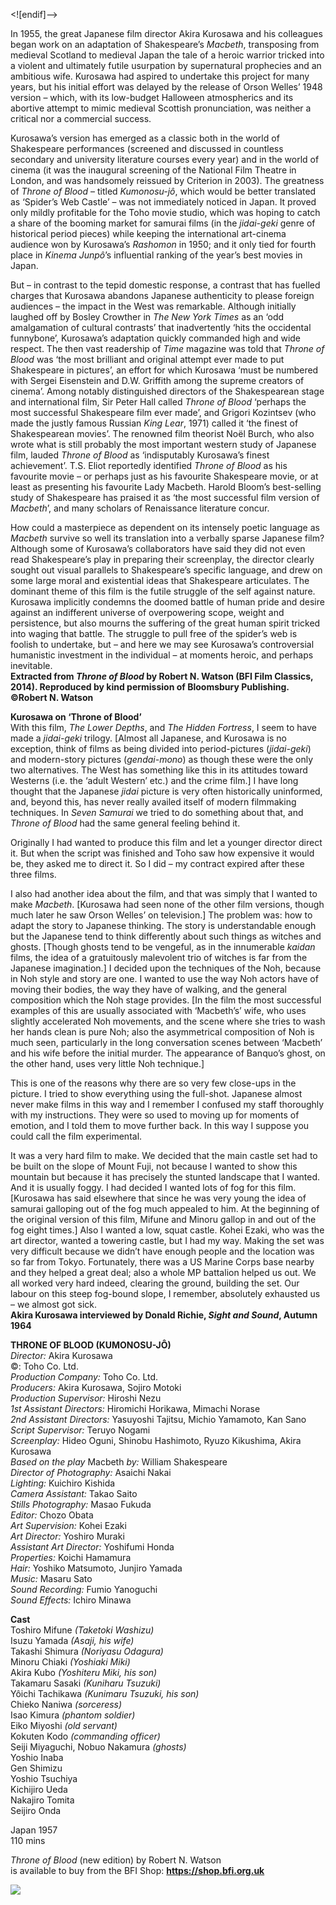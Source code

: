 

<![endif]-->

In 1955, the great Japanese film director Akira Kurosawa and his colleagues began work on an adaptation of Shakespeare’s _Macbeth_, transposing from medieval Scotland to medieval Japan the tale of a heroic warrior tricked into a violent and ultimately futile usurpation by supernatural prophecies and an ambitious wife. Kurosawa had aspired to undertake this project for many years, but his initial effort was delayed by the release of Orson Welles’ 1948 version – which, with its low-budget Halloween atmospherics and its abortive attempt to mimic medieval Scottish pronunciation, was neither a critical nor a commercial success.

Kurosawa’s version has emerged as a classic both in the world of Shakespeare performances (screened and discussed in countless secondary and university literature courses every year) and in the world of cinema (it was the inaugural screening of the National Film Theatre in London, and was handsomely reissued by Criterion in 2003). The greatness of _Throne of Blood_ – titled _Kumonosu-jô_, which would be better translated as ‘Spider’s Web Castle’ – was not immediately noticed in Japan. It proved only mildly profitable for the Toho movie studio, which was hoping to catch a share of the booming market for samurai films (in the _jidai-geki_ genre of historical period pieces) while keeping the international art-cinema audience won by Kurosawa’s _Rashomon_ in 1950; and it only tied for fourth place in _Kinema Junpô_’s influential ranking of the year’s best movies in Japan.

But – in contrast to the tepid domestic response, a contrast that has fuelled charges that Kurosawa abandons Japanese authenticity to please foreign audiences – the impact in the West was remarkable. Although initially laughed off by Bosley Crowther in _The New York Times_ as an ‘odd amalgamation of cultural contrasts’ that inadvertently ‘hits the occidental funnybone’, Kurosawa’s adaptation quickly commanded high and wide respect. The then vast readership of _Time_ magazine was told that _Throne of Blood_ was ‘the most brilliant and original attempt ever made to put Shakespeare in pictures’, an effort for which Kurosawa ‘must be numbered with Sergei Eisenstein and D.W. Griffith among the supreme creators of cinema’. Among notably distinguished directors of the Shakespearean stage and international film, Sir Peter Hall called _Throne of Blood_ ‘perhaps the most successful Shakespeare film ever made’, and Grigori Kozintsev (who made the justly famous Russian _King Lear_, 1971) called it ‘the finest of Shakespearean movies’. The renowned film theorist Noël Burch, who also wrote what is still probably the most important western study of Japanese film, lauded _Throne of Blood_ as ‘indisputably Kurosawa’s finest achievement’. T.S. Eliot reportedly identified _Throne of Blood_ as his favourite movie – or perhaps just as his favourite Shakespeare movie, or at least as presenting his favourite Lady Macbeth. Harold Bloom’s best-selling study of Shakespeare has praised it as ‘the most successful film version of _Macbeth_’, and many scholars of Renaissance literature concur.

How could a masterpiece as dependent on its intensely poetic language as _Macbeth_ survive so well its translation into a verbally sparse Japanese film? Although some of Kurosawa’s collaborators have said they did not even read Shakespeare’s play in preparing their screenplay, the director clearly sought out visual parallels to Shakespeare’s specific language, and drew on some large moral and existential ideas that Shakespeare articulates. The dominant theme of this film is the futile struggle of the self against nature. Kurosawa implicitly condemns the doomed battle of human pride and desire against an indifferent universe of overpowering scope, weight and persistence, but also mourns the suffering of the great human spirit tricked into waging that battle. The struggle to pull free of the spider’s web is foolish to undertake, but – and here we may see Kurosawa’s controversial humanistic investment in the individual – at moments heroic, and perhaps inevitable.  
**Extracted from _Throne of Blood_ by Robert N. Watson (BFI Film Classics, 2014).  Reproduced by kind permission of Bloomsbury Publishing. ©Robert N. Watson**  

**Kurosawa on ‘Throne of Blood’**  
With this film, _The Lower Depths_, and _The Hidden Fortress_, I seem to have made a _jidai-geki_ trilogy. [Almost all Japanese, and Kurosawa is no exception, think of films as being divided into period-pictures (_jidai-geki_) and modern-story pictures (_gendai-mono_) as though these were the only two alternatives. The West has something like this in its attitudes toward Westerns (i.e. the ‘adult Western’ etc.) and the crime film.] I have long thought that the Japanese _jidai_ picture is very often historically uninformed, and, beyond this, has never really availed itself of modern filmmaking techniques. In _Seven Samurai_ we tried to do something about that, and _Throne of Blood_ had the same general feeling behind it.

Originally I had wanted to produce this film and let a younger director direct it.  But when the script was finished and Toho saw how expensive it would be, they asked me to direct it. So I did – my contract expired after these three films.

I also had another idea about the film, and that was simply that I wanted to make _Macbeth_. [Kurosawa had seen none of the other film versions, though much later he saw Orson Welles’ on television.] The problem was: how to adapt the story to Japanese thinking. The story is understandable enough but the Japanese tend to think differently about such things as witches and ghosts. [Though ghosts tend to be vengeful, as in the innumerable _kaidan_ films, the idea of a gratuitously malevolent trio of witches is far from the Japanese imagination.] I decided upon the techniques of the Noh, because in Noh style and story are one. I wanted to use the way Noh actors have of moving their bodies, the way they have of walking, and the general composition which the Noh stage provides. [In the film the most successful examples of this are usually associated with ‘Macbeth’s’ wife, who uses slightly accelerated Noh movements, and the scene where she tries to wash her hands clean is pure Noh; also the asymmetrical composition of Noh is much seen, particularly in the long conversation scenes between ‘Macbeth’ and his wife before the initial murder. The appearance of Banquo’s ghost, on the other hand, uses very little Noh technique.]

This is one of the reasons why there are so very few close-ups in the picture.  I tried to show everything using the full-shot. Japanese almost never make films in this way and I remember I confused my staff thoroughly with my instructions. They were so used to moving up for moments of emotion, and I told them to move further back. In this way I suppose you could call the film experimental.

It was a very hard film to make. We decided that the main castle set had to be built on the slope of Mount Fuji, not because I wanted to show this mountain but because it has precisely the stunted landscape that I wanted. And it is usually foggy. I had decided I wanted lots of fog for this film. [Kurosawa has said elsewhere that since he was very young the idea of samurai galloping out of the fog much appealed to him. At the beginning of the original version of this film, Mifune and Minoru gallop in and out of the fog eight times.] Also I wanted a low, squat castle. Kohei Ezaki, who was the art director, wanted a towering castle, but I had my way. Making the set was very difficult because we didn’t have enough people and the location was so far from Tokyo. Fortunately, there was a US Marine Corps base nearby and they helped a great deal; also a whole MP battalion helped us out. We all worked very hard indeed, clearing the ground, building the set. Our labour on this steep fog-bound slope, I remember, absolutely exhausted us – we almost got sick.  
**Akira Kurosawa interviewed by Donald Richie, _Sight and Sound_, Autumn 1964**  

**THRONE OF BLOOD (KUMONOSU-JÔ)**  
_Director:_ Akira Kurosawa  
©: Toho Co. Ltd.  
_Production Company:_ Toho Co. Ltd.  
_Producers:_ Akira Kurosawa, Sojiro Motoki  
_Production Supervisor:_ Hiroshi Nezu  
_1st Assistant Directors:_ Hiromichi Horikawa, Mimachi Norase  
_2nd Assistant Directors:_ Yasuyoshi Tajitsu, Michio Yamamoto,
Kan Sano  
_Script Supervisor:_ Teruyo Nogami  
_Screenplay:_ Hideo Oguni, Shinobu Hashimoto, Ryuzo Kikushima, Akira Kurosawa  
_Based on the play_ Macbeth _by:_ William Shakespeare  
_Director of Photography:_ Asaichi Nakai  
_Lighting:_ Kuichiro Kishida  
_Camera Assistant:_ Takao Saito  
_Stills Photography:_ Masao Fukuda  
_Editor:_ Chozo Obata  
_Art Supervision:_ Kohei Ezaki  
_Art Director:_ Yoshiro Muraki  
_Assistant Art Director:_ Yoshifumi Honda  
_Properties:_ Koichi Hamamura  
_Hair:_ Yoshiko Matsumoto, Junjiro Yamada  
_Music:_ Masaru Sato  
_Sound Recording:_ Fumio Yanoguchi  
_Sound Effects:_ Ichiro Minawa  

**Cast**  
Toshiro Mifune _(Taketoki Washizu)_  
Isuzu Yamada _(Asaji, his wife)_  
Takashi Shimura _(Noriyasu Odagura)_  
Minoru Chiaki _(Yoshiaki Miki)_  
Akira Kubo _(Yoshiteru Miki, his son)_  
Takamaru Sasaki _(Kuniharu Tsuzuki)_  
Yôichi Tachikawa _(Kunimaru Tsuzuki, his son)_  
Chieko Naniwa _(sorceress)_  
Isao Kimura _(phantom soldier)_  
Eiko Miyoshi _(old servant)_  
Kokuten Kodo _(commanding officer)_  
Seiji Miyaguchi, Nobuo Nakamura _(ghosts)_  
Yoshio Inaba  
Gen Shimizu  
Yoshio Tsuchiya  
Kichijiro Ueda  
Nakajiro Tomita  
Seijiro Onda  

Japan 1957  
110 mins  

_Throne of Blood_ (new edition) by Robert N. Watson  
is available to buy from the BFI Shop: **https://shop.bfi.org.uk**  

<img style="float: left;" src="/img/throne-of-blood.jpg"><br><br>
<!--stackedit_data:
eyJoaXN0b3J5IjpbLTY2Nzg5NDA3NV19
-->